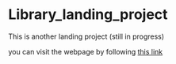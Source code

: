 # Library_landing_project

This is another landing project (still in progress)


you can visit the webpage by following [this link](https://foxy-desu.github.io/Library-landing-project/)

